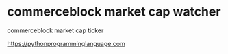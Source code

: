 # commerceblock market cap watcher 

commerceblock market cap ticker

https://pythonprogramminglanguage.com


